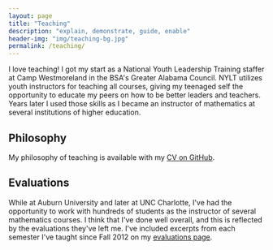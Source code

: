 ```yaml
---
layout: page
title: "Teaching"
description: "explain, demonstrate, guide, enable"
header-img: "img/teaching-bg.jpg"
permalink: /teaching/
---
```


I love teaching! I got my start as a National Youth Leadership Training
staffer at Camp Westmoreland in the BSA's Greater Alabama Council.
NYLT utilizes youth instructors for teaching all courses, giving my
teenaged self the opportunity to educate my peers on how to be
better leaders and teachers. Years later I used those skills as
I became an instructor of mathematics at several institutions of
higher education.

## Philosophy

My philosophy of teaching is available with my
[CV on GitHub](http://github.com/StevenClontz/cv).

## Evaluations

While at Auburn University and later at UNC Charlotte, I've had the
opportunity to work with hundreds of students as the instructor of
several mathematics courses. I think that I've done well overall, and this
is reflected by the evaluations they've left me. I've included excerpts
from each semester I've taught since Fall 2012 on my
[evaluations page](/teaching/evaluations/).